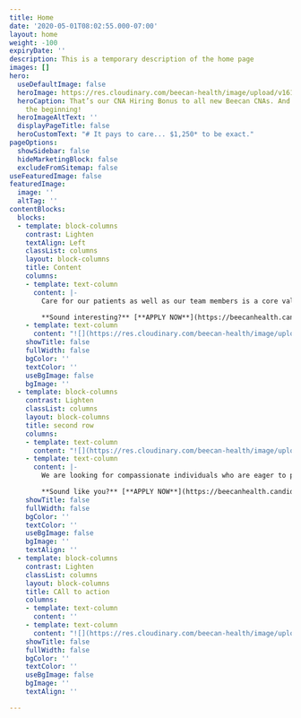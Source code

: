 ```yaml
---
title: Home
date: '2020-05-01T08:02:55.000-07:00'
layout: home
weight: -100
expiryDate: ''
description: This is a temporary description of the home page
images: []
hero:
  useDefaultImage: false
  heroImage: https://res.cloudinary.com/beecan-health/image/upload/v1615405928/HomeHero1.jpg
  heroCaption: That’s our CNA Hiring Bonus to all new Beecan CNAs. And that is just
    the beginning!
  heroImageAltText: ''
  displayPageTitle: false
  heroCustomText: "# It pays to care... $1,250* to be exact."
pageOptions:
  showSidebar: false
  hideMarketingBlock: false
  excludeFromSitemap: false
useFeaturedImage: false
featuredImage:
  image: ''
  altTag: ''
contentBlocks:
  blocks:
  - template: block-columns
    contrast: Lighten
    textAlign: Left
    classList: columns
    layout: block-columns
    title: Content
    columns:
    - template: text-column
      content: |-
        Care for our patients as well as our team members is a core value at Beecan and it's why we offer competitive compensation, benefit packages including 401k, continuing education and the opportunity for bonuses every month.

        **Sound interesting?** [**APPLY NOW**](https://beecanhealth.candidatecare.jobs/job_positions/browse_all)
    - template: text-column
      content: "![](https://res.cloudinary.com/beecan-health/image/upload/v1615405923/Copy-of-1_1.1.1.jpg)"
    showTitle: false
    fullWidth: false
    bgColor: ''
    textColor: ''
    useBgImage: false
    bgImage: ''
  - template: block-columns
    contrast: Lighten
    classList: columns
    layout: block-columns
    title: second row
    columns:
    - template: text-column
      content: "![](https://res.cloudinary.com/beecan-health/image/upload/v1615411796/20.jpg)"
    - template: text-column
      content: |-
        We are looking for compassionate individuals who are eager to provide outstanding care while growing with a group of supportive team members.

        **Sound like you?** [**APPLY NOW**](https://beecanhealth.candidatecare.jobs/job_positions/browse_all)
    showTitle: false
    fullWidth: false
    bgColor: ''
    textColor: ''
    useBgImage: false
    bgImage: ''
    textAlign: ''
  - template: block-columns
    contrast: Lighten
    classList: columns
    layout: block-columns
    title: CAll to action
    columns:
    - template: text-column
      content: ''
    - template: text-column
      content: "![](https://res.cloudinary.com/beecan-health/image/upload/v1618521265/Beecan-Nurse_FNL-2_ny6ubs_bqak2j.jpg)"
    showTitle: false
    fullWidth: false
    bgColor: ''
    textColor: ''
    useBgImage: false
    bgImage: ''
    textAlign: ''

---
```

